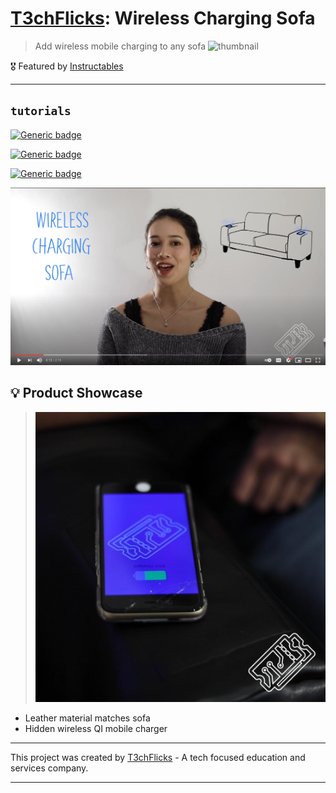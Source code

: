 # [T3chFlicks](https://t3chflicks.org): Wireless Charging Sofa
> Add wireless mobile charging to any sofa
![thumbnail](./thumbnail.png)


🎖️ Featured by [Instructables](https://www.instructables.com/Wireless-Charging-Sofa/)

--- 

## `tutorials`

[![Generic badge](https://img.shields.io/badge/Blog_Post-Github-orange.svg)](./blog_post.md)

[![Generic badge](https://img.shields.io/badge/Blog_Post-Medium-blue.svg)](https://t3chflicks.medium.com/wireless-charging-sofa-6a6d3ce2e162)

[![Generic badge](https://img.shields.io/badge/Youtube-Video-red.svg)](https://www.youtube.com/watch?v=JJSpnA3E07U)

 [![Everything Is AWESOME](./yt.png)](https://www.youtube.com/watch?v=JJSpnA3E07U "Youtube Video")

## 💡 Product Showcase
> ![Product](./teaser.png)
* Leather material matches sofa
* Hidden wireless QI mobile charger



---

This project was created by [T3chFlicks](https://t3chflicks.org) - A tech focused education and services company.

---